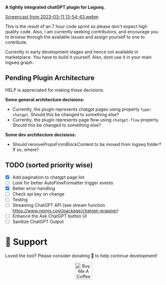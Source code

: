 **A tightly integrated chatGPT plugin for Logseq.**

[Screencast from 2023-03-11 13-54-43.webm](https://user-images.githubusercontent.com/49021233/224473826-1460ab43-f5ea-4f58-838c-37a20cd90a56.webm)


This is the result of an 7 hour code sprint so please don't expect high quality code. Also, I am currently seeking contributors, and encourage you to browse through the available issues and assign yourself to one to contribute.

Currently in early development stages and hence not available in marketplace. You have to build it yourself. Also, dont use it in your main logseq graph.

## Pending Plugin Architecture
HELP is appreciated for making these decisions.

**Some general architecture decisions:**
- Currently, the plugin represents chatgpt pages using property `type: chatgpt`. Should this be changed to something else?
- Currently, the plugin represents page flow using `chatgpt-flow` property. Should this be changed to something else?

**Some dev architecture decisions:**
- Should removePropsFromBlockContent.ts be moved from logseq folder? If so, where?

## TODO (sorted priority wise)
- [x] Add pagination to chatgpt page list
- [ ] Look for better AutoFlowFormatter trigger events
- [x] Better error handling
- [ ] Check api key on change
- [ ] Testing
- [ ] Streaming ChatGPT API (see stream function https://www.npmjs.com/package/chatgpt-wrapper)
- [ ] Enhance the Ask ChatGPT button UI
- [ ] Sanitize ChatGPT Output

# 🙏 Support
Loved the tool? Please consider donating 💸 to help continue development!<br/>
<p align="center">
<a href="https://www.buymeacoffee.com/debanjandhar12" target="_blank"><img src="https://cdn.buymeacoffee.com/buttons/v2/default-orange.png" alt="Buy Me A Coffee" height="55" style="border-radius:1px" />
</p>
